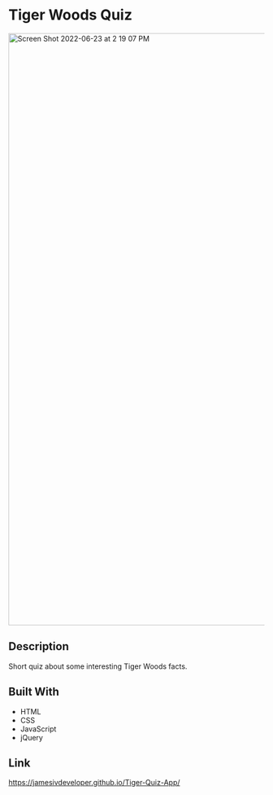 # Tiger Woods Quiz

<img width="1163" alt="Screen Shot 2022-06-23 at 2 19 07 PM" src="https://user-images.githubusercontent.com/68920695/175380546-10e12087-79d3-4f8d-9986-ebf7389e88d6.png">

## Description
Short quiz about some interesting Tiger Woods facts.

## Built With
- HTML
- CSS
- JavaScript
- jQuery

## Link
https://jamesivdeveloper.github.io/Tiger-Quiz-App/
